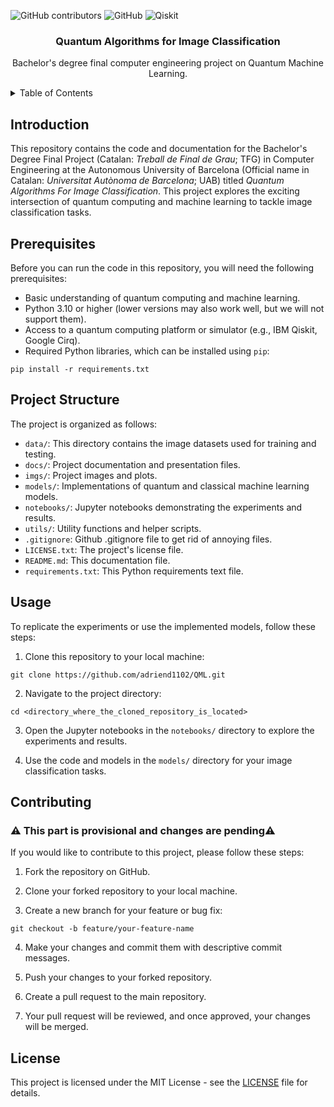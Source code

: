 ![GitHub contributors](https://img.shields.io/github/contributors/adriend1102/QML)
![GitHub](https://img.shields.io/github/license/adriend1102/QML)
![Qiskit](https://img.shields.io/badge/Qiskit-%236929C4.svg?logo=Qiskit&logoColor=white)

<h3 align="center">Quantum Algorithms for Image Classification</h3>
<p align="center">
    Bachelor's degree final computer engineering project on Quantum Machine Learning.
    <br />
</p>

<!-- TABLE OF CONTENTS -->
<details>
  <summary>Table of Contents</summary>
  <ol>
    <li><a href="#introduction">Introduction</a></li>
    <li><a href="#prerequisites">Prerequisites</a></li>
    <li><a href="#project-structure">Project Structure</a></li>
    <li><a href="#usage">Usage</a></li>
    <li><a href="#contributing">Contributing</a></li>
    <li><a href="#license">License</a></li>
  </ol>
</details>

## Introduction

This repository contains the code and documentation for the Bachelor's Degree Final Project (Catalan: *Treball de Final de Grau*; TFG) in Computer Engineering at the Autonomous University of Barcelona (Official name in Catalan: *Universitat Autònoma de Barcelona*; UAB) titled *Quantum Algorithms For Image Classification*. This project explores the exciting intersection of quantum computing and machine learning to tackle image classification tasks.

## Prerequisites

Before you can run the code in this repository, you will need the following prerequisites:

- Basic understanding of quantum computing and machine learning.
- Python 3.10 or higher (lower versions may also work well, but we will not support them).
- Access to a quantum computing platform or simulator (e.g., IBM Qiskit, Google Cirq).
- Required Python libraries, which can be installed using `pip`:
```
pip install -r requirements.txt
```

## Project Structure

The project is organized as follows:

- `data/`: This directory contains the image datasets used for training and testing.
- `docs/`: Project documentation and presentation files.
- `imgs/`: Project images and plots.
- `models/`: Implementations of quantum and classical machine learning models.
- `notebooks/`: Jupyter notebooks demonstrating the experiments and results.
- `utils/`: Utility functions and helper scripts.
- `.gitignore`: Github .gitignore file to get rid of annoying files.
- `LICENSE.txt`: The project's license file.
- `README.md`: This documentation file.
- `requirements.txt`: This Python requirements text file.

## Usage

To replicate the experiments or use the implemented models, follow these steps:

1. Clone this repository to your local machine:
```
git clone https://github.com/adriend1102/QML.git
```
2. Navigate to the project directory:
```
cd <directory_where_the_cloned_repository_is_located>
```
3. Open the Jupyter notebooks in the `notebooks/` directory to explore the experiments and results.

4. Use the code and models in the `models/` directory for your image classification tasks.

## Contributing
### ⚠️ This part is provisional and changes are pending⚠️

If you would like to contribute to this project, please follow these steps:

1. Fork the repository on GitHub.

2. Clone your forked repository to your local machine.

3. Create a new branch for your feature or bug fix:
```
git checkout -b feature/your-feature-name
```
4. Make your changes and commit them with descriptive commit messages.

5. Push your changes to your forked repository.

6. Create a pull request to the main repository.

7. Your pull request will be reviewed, and once approved, your changes will be merged.

## License

This project is licensed under the MIT License - see the [LICENSE](LICENSE.txt) file for details.

